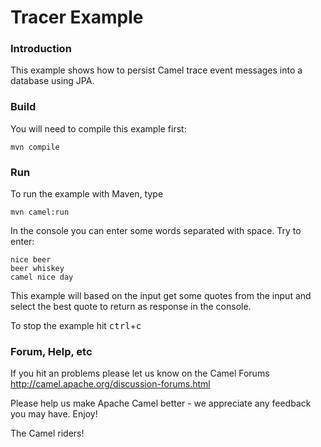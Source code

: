 # Tracer Example

### Introduction
This example shows how to persist Camel trace event messages into a database using JPA.

### Build
You will need to compile this example first:

	mvn compile

### Run

To run the example with Maven, type

	mvn camel:run

In the console you can enter some words separated with space. Try to enter:

	nice beer
	beer whiskey
	camel nice day

This example will based on the input get some quotes from the input and select the best quote
to return as response in the console.

To stop the example hit <kbd>ctrl</kbd>+<kbd>c</kbd>

### Forum, Help, etc

If you hit an problems please let us know on the Camel Forums
	<http://camel.apache.org/discussion-forums.html>

Please help us make Apache Camel better - we appreciate any feedback you may
have.  Enjoy!



The Camel riders!
